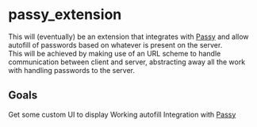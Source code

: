 # passy_extension

This will (eventually) be an extension that integrates with [Passy](https://github.com/GlitterWare/Passy) and allow autofill of passwords based on whatever is present on the server.  
This will be achieved by making use of an URL scheme to handle communication between client and server, abstracting away all the work with handling passwords to the server.

## Goals
Get some custom UI to display
Working autofill
Integration with [Passy](https://github.com/GlitterWare/Passy)